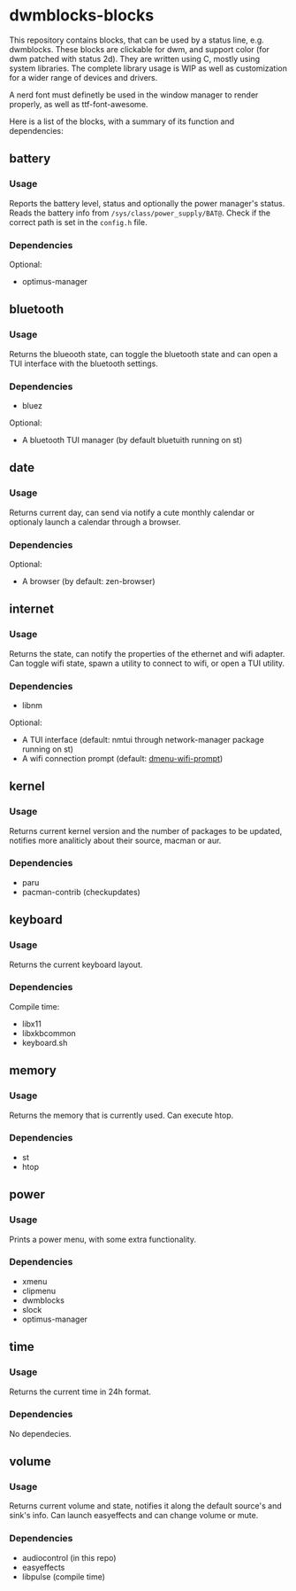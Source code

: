 # dwmblocks-blocks

This repository contains blocks, that can be used by a status line, e.g. dwmblocks. These blocks
are clickable for dwm, and support color (for dwm patched with status 2d). They are written using C,
mostly using system libraries. The complete library usage is WIP as well as customization for a wider
range of devices and drivers.

A nerd font must definetly be used in the window manager to render properly, as well as ttf-font-awesome.

Here is a list of the blocks, with a summary of its function and dependencies:

## battery

### Usage

Reports the battery level, status and optionally the power manager's status. Reads the battery info
from `/sys/class/power_supply/BAT@`. Check if the correct path is set in the `config.h` file.

### Dependencies

Optional:
 - optimus-manager

## bluetooth

### Usage

Returns the blueooth state, can toggle the bluetooth state and can open a TUI interface with the
bluetooth settings.

### Dependencies

- bluez

Optional:
- A bluetooth TUI manager (by default bluetuith running on st)

## date

### Usage

Returns current day, can send via notify a cute monthly calendar or optionaly launch a calendar through
a browser.

### Dependencies

Optional:
- A browser (by default: zen-browser)

## internet

### Usage

Returns the state, can notify the properties of the ethernet and wifi adapter. Can toggle wifi state,
spawn a utility to connect to wifi, or open a TUI utility.

### Dependencies

- libnm

Optional:
- A TUI interface (default: nmtui through network-manager package running on st)
- A wifi connection prompt (default: [dmenu-wifi-prompt](https://github.com/dimgerasimou/binaries))

## kernel

### Usage

Returns current kernel version and the number of packages to be updated, notifies more analiticly about their source, macman or aur.

### Dependencies

- paru
- pacman-contrib (checkupdates)

## keyboard

### Usage

Returns the current keyboard layout.

### Dependencies

Compile time:

- libx11
- libxkbcommon
- keyboard.sh

## memory

### Usage

Returns the memory that is currently used. Can execute htop.

### Dependencies

- st
- htop

## power

### Usage

Prints a power menu, with some extra functionality.

### Dependencies

- xmenu
- clipmenu
- dwmblocks
- slock
- optimus-manager

## time

### Usage

Returns the current time in 24h format.

### Dependencies

No dependecies.

## volume

### Usage

Returns current volume and state, notifies it along the default source's and sink's info. Can launch easyeffects and can change volume or mute.

### Dependencies

- audiocontrol (in this repo)
- easyeffects
- libpulse (compile time)